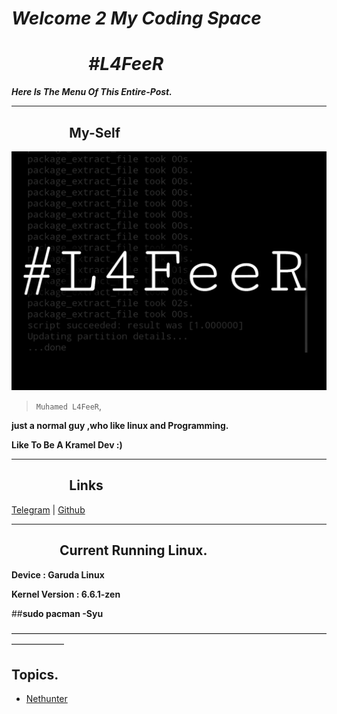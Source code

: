 # ***Welcome 2 My Coding Space***


# *⠀⠀⠀⠀⠀⠀#L4FeeR*


***Here Is The Menu Of This Entire-Post.***

* * *


## **⠀⠀⠀⠀⠀⠀My-Self**

![L4FeeR](assets/l4feer.png)

  > `Muhamed L4FeeR`,

**just a normal guy ,who like linux and Programming.**

**Like To Be A Kramel Dev :)**

* * *


## **⠀⠀⠀⠀⠀⠀Links**

  [Telegram](https://t.me/l4feer) | [Github](https://github.com/L4FeeR)

 * * * 




## **⠀⠀⠀⠀⠀Current Running Linux.**

**Device        : Garuda Linux**

**Kernel Version   : 6.6.1-zen**

##**sudo pacman -Syu**


——————————————————————————————————————————
##              Topics.

* [Nethunter](/nethunter.md)
